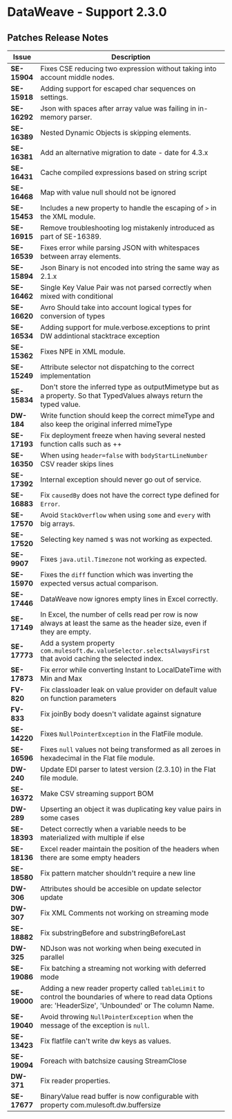 DataWeave - Support 2.3.0
===========

## Patches Release Notes

| Issue | Description |
|----------------|----------------|
|**SE-15904**| Fixes CSE reducing two expression without taking into account middle nodes. |
|**SE-15918**| Adding support for escaped char sequences on settings.|
|**SE-16292**| Json with spaces after array value was failing in in-memory parser.|
|**SE-16389**| Nested Dynamic Objects is skipping elements.|
|**SE-16381**| Add an alternative migration to date - date for 4.3.x|
|**SE-16431**| Cache compiled expressions based on string script|
|**SE-16468**| Map with value null should not be ignored|
|**SE-15453**| Includes a new property to handle the escaping of `>` in the XML module.|
|**SE-16915**| Remove troubleshooting log mistakenly introduced as part of SE-16389.|
|**SE-16539**| Fixes error while parsing JSON with whitespaces between array elements. |
|**SE-15894**| Json Binary is not encoded into string the same way as 2.1.x|
|**SE-16462**| Single Key Value Pair was not parsed correctly when mixed with conditional|
|**SE-16620**| Avro Should take into account logical types for conversion of types|
|**SE-16534**| Adding support for mule.verbose.exceptions to print DW addintional stacktrace exception|
|**SE-15362**| Fixes NPE in XML module.|
|**SE-15249**| Attribute selector not dispatching to the correct implementation|
|**SE-15834**| Don't store the inferred type as outputMimetype but as a property. So that TypedValues always return the typed value.|
|**DW-184**  | Write function should keep the correct mimeType and also keep the original inferred mimeType|
|**SE-17193**| Fix deployment freeze when having several nested function calls such as ++|
|**SE-16350**| When using `header=false` with `bodyStartLineNumber` CSV reader skips lines|
|**SE-17392**| Internal exception should never go out of service.| 
|**SE-16883**| Fix `causedBy` does not have the correct type defined for `Error`.|
|**SE-17570**| Avoid `StackOverflow` when using `some` and `every` with big arrays.|
|**SE-17520**| Selecting key named `$` was not working as expected.|
|**SE-9907** | Fixes `java.util.Timezone` not working as expected.|
|**SE-15970**| Fixes the `diff` function which was inverting the expected versus actual comparison.|
|**SE-17446**| DataWeave now ignores empty lines in Excel correctly.|
|**SE-17149**| In Excel, the number of cells read per row is now always at least the same as the header size, even if they are empty.|
|**SE-17773**|Add a system property `com.mulesoft.dw.valueSelector.selectsAlwaysFirst` that avoid caching the selected index.|
|**SE-17873**|Fix error while converting Instant to LocalDateTime with Min and Max|
|**FV-820**| Fix classloader leak on value provider on default value on function parameters|
|**FV-833**| Fix joinBy body doesn't validate against signature|
|**SE-14220**| Fixes `NullPointerException` in the FlatFile module.|
|**SE-16596**| Fixes `null` values not being transformed as all zeroes in hexadecimal in the Flat file module.|
|**DW-240**| Update EDI parser to latest version (2.3.10) in the Flat file module.|
|**SE-16372**| Make CSV streaming support BOM|
|**DW-289**| Upserting an object it was duplicating key value pairs in some cases|
|**SE-18393**| Detect correctly when a variable needs to be materialized with multiple if else|
|**SE-18136**| Excel reader maintain the position of the headers when there are some empty headers|
|**SE-18580**| Fix pattern matcher shouldn't require a new line|
|**DW-306**| Attributes should be accesible on update selector update|
|**DW-307**|Fix XML Comments not working on streaming mode|
|**SE-18882**|Fix substringBefore and substringBeforeLast|
|**DW-325**|NDJson was not working when being executed in parallel|
|**SE-19086**| Fix batching a streaming not working with deferred mode|
|**SE-19000**| Adding a new reader property called `tableLimit` to control the boundaries of where to read data Options are: 'HeaderSize', 'Unbounded' or The column Name.|
|**SE-19040**|Avoid throwing `NullPointerException` when the message of the exception is `null`.|
|**SE-13423**|Fix flatfile can't write dw keys as values.|
|**SE-19094**|Foreach with batchsize causing StreamClose|
|**DW-371**|Fix reader properties.|
|**SE-17677**|BinaryValue read buffer is now configurable with property com.mulesoft.dw.buffersize|
